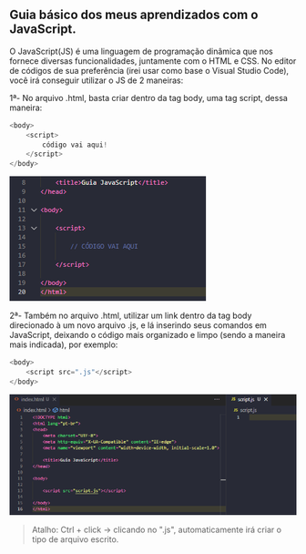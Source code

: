 ## Guia básico dos meus aprendizados com o JavaScript.

O JavaScript(JS) é uma linguagem de programação dinâmica que nos fornece diversas funcionalidades, juntamente com o HTML e CSS.
No editor de códigos de sua preferência (irei usar como base o Visual Studio Code), você irá conseguir utilizar o JS de 2 maneiras:

1ª- No arquivo .html, basta criar dentro da tag body, uma tag script, dessa maneira:
```javascript
<body>
    <script>
        código vai aqui!
    </script>
</body>
```
<!-- ![scriptDentroDoBody](https://user-images.githubusercontent.com/118838077/229186028-530cfeca-d04d-4098-aa78-775bad8eed72.png) -->
<p><img src="imgs/scriptDentroDoBody.png"></p>

2ª- Também no arquivo .html, utilizar um link dentro da tag body direcionado à um novo
arquivo .js, e lá inserindo seus comandos em JavaScript, deixando o código mais organizado
e limpo (sendo a maneira mais indicada), por exemplo:
```javascript
<body>
    <script src=".js"</script>
</body>
```
<!-- ![jsSendoReferenciado](https://user-images.githubusercontent.com/118838077/229185480-0a91fe80-6641-40b3-be2a-6a7262d52433.png) -->
<p><img src="imgs/jsSendoReferenciado.png"></p>

> Atalho: Ctrl + click -> clicando no ".js", automaticamente irá criar o tipo de arquivo escrito.